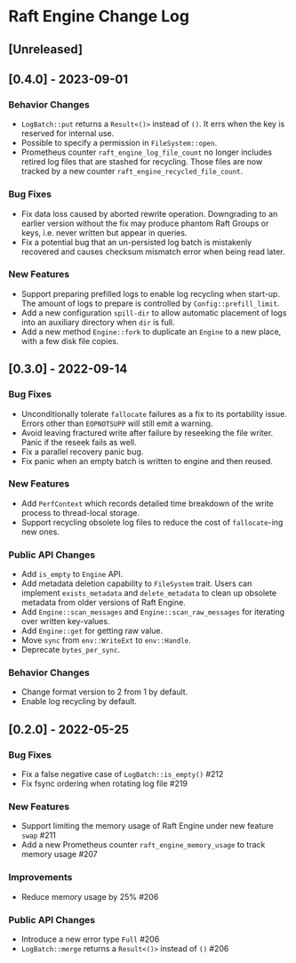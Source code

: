 # Raft Engine Change Log

## [Unreleased]

## [0.4.0] - 2023-09-01

### Behavior Changes

* `LogBatch::put` returns a `Result<()>` instead of `()`. It errs when the key is reserved for internal use.
* Possible to specify a permission in `FileSystem::open`.
* Prometheus counter `raft_engine_log_file_count` no longer includes retired log files that are stashed for recycling. Those files are now tracked by a new counter `raft_engine_recycled_file_count`.

### Bug Fixes

* Fix data loss caused by aborted rewrite operation. Downgrading to an earlier version without the fix may produce phantom Raft Groups or keys, i.e. never written but appear in queries.
* Fix a potential bug that an un-persisted log batch is mistakenly recovered and causes checksum mismatch error when being read later.

### New Features

* Support preparing prefilled logs to enable log recycling when start-up. The amount of logs to prepare is controlled by `Config::prefill_limit`.
* Add a new configuration `spill-dir` to allow automatic placement of logs into an auxiliary directory when `dir` is full.
* Add a new method `Engine::fork` to duplicate an `Engine` to a new place, with a few disk file copies.

## [0.3.0] - 2022-09-14

### Bug Fixes

* Unconditionally tolerate `fallocate` failures as a fix to its portability issue. Errors other than `EOPNOTSUPP` will still emit a warning.
* Avoid leaving fractured write after failure by reseeking the file writer. Panic if the reseek fails as well.
* Fix a parallel recovery panic bug.
* Fix panic when an empty batch is written to engine and then reused.

### New Features

* Add `PerfContext` which records detailed time breakdown of the write process to thread-local storage.
* Support recycling obsolete log files to reduce the cost of `fallocate`-ing new ones.

### Public API Changes

* Add `is_empty` to `Engine` API.
* Add metadata deletion capability to `FileSystem` trait. Users can implement `exists_metadata` and `delete_metadata` to clean up obsolete metadata from older versions of Raft Engine.
* Add `Engine::scan_messages` and `Engine::scan_raw_messages` for iterating over written key-values. 
* Add `Engine::get` for getting raw value.
* Move `sync` from `env::WriteExt` to `env::Handle`.
* Deprecate `bytes_per_sync`.

### Behavior Changes

* Change format version to 2 from 1 by default.
* Enable log recycling by default.

## [0.2.0] - 2022-05-25

### Bug Fixes

* Fix a false negative case of `LogBatch::is_empty()` #212
* Fix fsync ordering when rotating log file #219

### New Features

* Support limiting the memory usage of Raft Engine under new feature `swap` #211 
* Add a new Prometheus counter `raft_engine_memory_usage` to track memory usage #207

### Improvements

* Reduce memory usage by 25% #206

### Public API Changes

* Introduce a new error type `Full` #206
* `LogBatch::merge` returns a `Result<()>` instead of `()` #206
